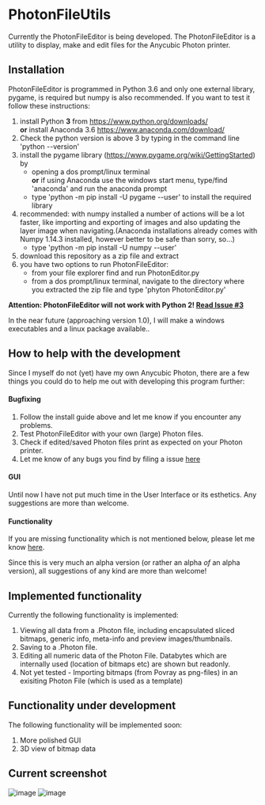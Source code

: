# PhotonFileUtils

Currently the PhotonFileEditor is being developed. The PhotonFileEditor is a utility to display, make and edit files for the Anycubic Photon printer.

## Installation
PhotonFileEditor is programmed in Python 3.6 and only one external library, pygame, is required but numpy is also recommended. 
If you want to test it follow these instructions:
1) install Python **3** from https://www.python.org/downloads/  
__or__ install Anaconda 3.6 https://www.anaconda.com/download/ 
2) Check the python version is above 3 by typing in the command line 'python --version'
3) install the pygame library (https://www.pygame.org/wiki/GettingStarted) by 
   * opening a dos prompt/linux terminal  
   __or__ if using Anaconda use the windows start menu, type/find 'anaconda' and run the anaconda prompt
   * type 'python -m pip install -U pygame --user'  to install the required library
4) recommended: with numpy installed a number of actions will be a lot faster, like importing and exporting of images and also updating the layer image when navigating.(Anaconda installations already comes with Numpy 1.14.3 installed, however better to be safe than sorry, so...)
   * type 'python -m pip install -U numpy --user'
5) download this repository as a zip file and extract
6) you have two options to run PhotonFileEditor:
   * from your file explorer find and run PhotonEditor.py 
   * from a dos prompt/linux terminal, navigate to the directory where you extracted the zip file and type 'phyton PhotonEditor.py'

**Attention: PhotonFileEditor will not work with Python 2! [Read Issue #3](https://github.com/NardJ/PhotonFileUtils/issues/3)** 

In the near future (approaching version 1.0), I will make a windows executables and a linux package available..

## How to help with the development
Since I myself do not (yet) have my own Anycubic Photon, there are a few things you could do to help me out with developing this program further:

#### Bugfixing
1) Follow the install guide above and let me know if you encounter any problems.
2) Test PhotonFileEditor with your own (large) Photon files.
3) Check if edited/saved Photon files print as expected on your Photon printer.
4) Let me know of any bugs you find by filing a issue [here](https://github.com/NardJ/PhotonFileUtils/issues/)

#### GUI
Until now I have not put much time in the User Interface or its esthetics. Any suggestions are more than welcome.

#### Functionality
If you are missing functionality which is not mentioned below, please let me know [here](https://github.com/NardJ/PhotonFileUtils/issues/).

Since this is very much an alpha version (or rather an alpha *of* an alpha version), all suggestions of any kind are more than welcome!

## Implemented functionality
Currently the following functionality is implemented:
1. Viewing all data from a .Photon file, including encapsulated sliced bitmaps, generic info, meta-info and preview images/thumbnails.
2. Saving to a .Photon file.
3. Editing all numeric data of the Photon File. Databytes which are internally used (location of bitmaps etc) are shown but readonly.
4. Not yet tested - Importing bitmaps (from Povray as png-files) in an exisiting Photon File (which is used as a template)

## Functionality under development
The following functionality will be implemented soon:
1. More polished GUI
2. 3D view of bitmap data

## Current screenshot
![image](https://user-images.githubusercontent.com/11083514/41735866-babb511a-7582-11e8-8e4e-37a96751b097.png)
![image](https://user-images.githubusercontent.com/11083514/41695957-74c0e4f0-7509-11e8-9be5-382ac51c9fe2.png)

